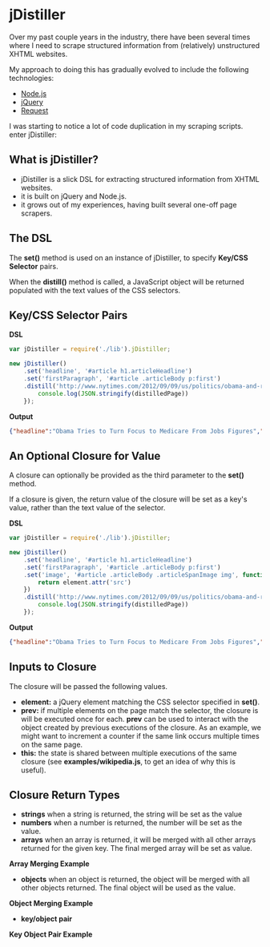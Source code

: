 jDistiller
=========

Over my past couple years in the industry, there have been several times where I need to scrape structured information from (relatively) unstructured XHTML websites.

My approach to doing this has gradually evolved to include the following technologies:

* [Node.js](http://nodejs.org/)
* [jQuery](http://jquery.com/)
* [Request](https://github.com/mikeal/request)

I was starting to notice a lot of code duplication in my scraping scripts. enter jDistiller:

What is jDistiller?
------------------

* jDistiller is a slick DSL for extracting structured information from XHTML websites.
* it is built on jQuery and Node.js.
* it grows out of my experiences, having built several one-off page scrapers.

The DSL
-------

The __set()__ method is used on an instance of jDistiller, to specify __Key/CSS Selector__ pairs.

When the __distill()__ method is called, a JavaScript object will be returned populated with the text values of the CSS selectors.

Key/CSS Selector Pairs
----------------------

**DSL**

```javascript
var jDistiller = require('./lib').jDistiller;

new jDistiller()
	.set('headline', '#article h1.articleHeadline')
	.set('firstParagraph', '#article .articleBody p:first')
	.distill('http://www.nytimes.com/2012/09/09/us/politics/obama-and-romney-battle-for-votes-in-2-swing-states.html?_r=1&hp', function(err, distilledPage) {
		console.log(JSON.stringify(distilledPage))
	});
```

**Output**

```json
{"headline":"Obama Tries to Turn Focus to Medicare From Jobs Figures","firstParagraph":"SEMINOLE, Fla. — President Obama on Saturday began hammering away at the Republican ticket’s plans for Medicare, using a campaign swing through Florida, with its large number of retired and elderly voters, to try to turn the page from anemic employment growth, his biggest weakness, to entitlements, a Democratic strength."}
```

An Optional Closure for Value
--------------------------

A closure can optionally be provided as the third parameter to the __set()__ method.

If a closure is given, the return value of the closure will be set as a key's value, rather than the text value of the selector.

**DSL**

```javascript
var jDistiller = require('./lib').jDistiller;

new jDistiller()
	.set('headline', '#article h1.articleHeadline')
	.set('firstParagraph', '#article .articleBody p:first')
	.set('image', '#article .articleBody .articleSpanImage img', function(element, prev) {
		return element.attr('src')
	})
	.distill('http://www.nytimes.com/2012/09/09/us/politics/obama-and-romney-battle-for-votes-in-2-swing-states.html?_r=1&hp', function(err, distilledPage) {
		console.log(JSON.stringify(distilledPage))
	});
```

**Output**

```json
{"headline":"Obama Tries to Turn Focus to Medicare From Jobs Figures","firstParagraph":"SEMINOLE, Fla. — President Obama on Saturday began hammering away at the Republican ticket’s plans for Medicare, using a campaign swing through Florida, with its large number of retired and elderly voters, to try to turn the page from anemic employment growth, his biggest weakness, to entitlements, a Democratic strength.","image":"http://graphics8.nytimes.com/images/2012/09/09/us/JP-CANDIDATE-1/JP-CANDIDATE-1-articleLarge.jpg"}
```

Inputs to Closure
--------------

The closure will be passed the following values.

* **element:** a jQuery element matching the CSS selector specified in __set()__.
* **prev:** if multiple elements on the page match the selector, the closure is will be executed once for each. __prev__ can be used to interact with the object created by previous executions of the closure. As an example, we might want to increment a counter if the same link occurs multiple times on the same page.
* **this:** the state is shared between multiple executions of the same closure (see __examples/wikipedia.js__, to get an idea of why this is useful).

Closure Return Types
-------------------

* **strings** when a string is returned, the string will be set as the value
* **numbers** when a number is returned, the number will be set as the value.
* **arrays** when an array is returned, it will be merged with all other arrays returned for the given key. The final merged array will be set as value.

**Array Merging Example**

* **objects** when an object is returned, the object will be merged with all other objects returned. The final object will be used as the value.

**Object Merging Example**

* **key/object pair**

**Key Object Pair Example**